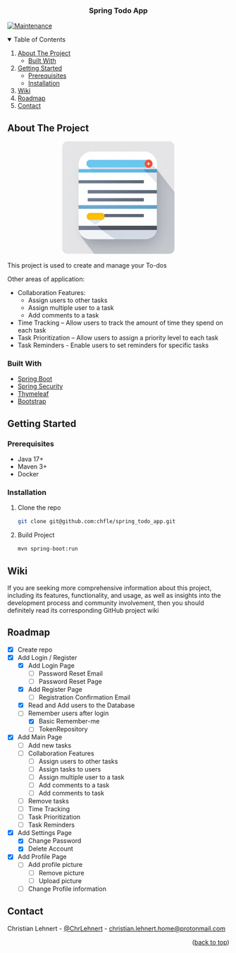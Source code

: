 <div align="center">
<h3 align="center">Spring Todo App</h3>
</div>

[![Maintenance](https://img.shields.io/badge/Maintained%3F-yes-green.svg)](https://github.com/chfle/spring_todo_app/graphs/commit-activity)

<!-- TABLE OF CONTENTS -->
<details open=true>
  <summary>Table of Contents</summary>
  <ol>
    <li>
      <a href="#about-the-project">About The Project</a>
      <ul>
        <li><a href="#built-with">Built With</a></li>
      </ul>
    </li>
    <li>
      <a href="#getting-started">Getting Started</a>
      <ul>
        <li><a href="#prerequisites">Prerequisites</a></li>
        <li><a href="#installation">Installation</a></li>
      </ul>
    </li>
    <li><a href="#wiki">Wiki</a></li>
    <li><a href="#roadmap">Roadmap</a></li>
    <li><a href="#contact">Contact</a></li>
  </ol>
</details>

<!-- ABOUT THE PROJECT -->

## About The Project

<p align="center">
<img src="readme/images/app.png" alt="project image">
</p>

This project is used to create and manage your To-dos

Other areas of application:

- Collaboration Features:
    - Assign users to other tasks
    - Assign multiple user to a task
    - Add comments to a task
- Time Tracking – Allow users to track the amount of time they spend on each task
- Task Prioritization – Allow users to assign a priority level to each task
- Task Reminders - Enable users to set reminders for specific tasks

### Built With

* [Spring Boot](https://spring.io/projects/spring-boot)
* [Spring Security](https://spring.io/projects/spring-security)
* [Thymeleaf](https://www.thymeleaf.org/)
* [Bootstrap](https://getbootstrap.com/docs/5.0/getting-started/introduction/)

<!-- GETTING STARTED -->

## Getting Started

### Prerequisites

* Java 17+
* Maven 3+
* Docker

### Installation

1. Clone the repo
   ```sh
   git clone git@github.com:chfle/spring_todo_app.git
   ```
2. Build Project
   ```sh
   mvn spring-boot:run

## Wiki

If you are seeking more comprehensive information about this project, including its features, functionality, and usage,
as well as insights into the development process and community involvement, then you should definitely read its
corresponding GitHub project wiki

## Roadmap

- [X] Create repo
- [X] Add Login / Register
    - [X] Add Login Page
      - [ ] Password Reset Email 
      - [ ] Password Reset Page
    - [X] Add Register Page
        - [ ] Registration Confirmation Email
    - [X] Read and Add users to the Database
    - [ ] Remember users after login
        - [x] Basic Remember-me
        - [ ] TokenRepository
- [X] Add Main Page
    - [ ] Add new tasks
    - [ ] Collaboration Features
        - [ ] Assign users to other tasks
        - [ ] Assign tasks to users
        - [ ] Assign multiple user to a task
        - [ ] Add comments to a task
        - [ ] Add comments to task
    - [ ] Remove tasks
    - [ ] Time Tracking
    - [ ] Task Prioritization
    - [ ] Task Reminders
- [X] Add Settings Page
    - [x] Change Password
    - [x] Delete Account
- [X] Add Profile Page
    - [ ] Add profile picture
      - [ ] Remove picture
      - [ ] Upload picture 
    - [ ] Change Profile information

<!-- CONTACT -->

## Contact

Christian
Lehnert - [@ChrLehnert](https://twitter.com/ChrLehnert) - <a href="mailto:christian.lehnert.home@protonmail.com">
christian.lehnert.home@protonmail.com</a>

<p align="right">(<a href="#top">back to top</a>)</p>
